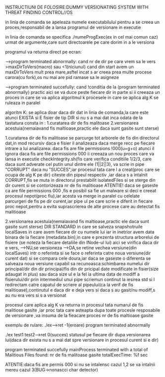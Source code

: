 INSTRUCTIUNI DE FOLOSIRE:DUMMY VERSIONATING SYSTEM WITH THREAT FINDING CONTROL//OS

in linia de comanda se apeleaza numele executabilului pentru a se creea un proces,responsabil de a lansa programul de versionare in executie

in linia de comanda se specifica ./numeProgExec(ex in cel mai comun caz) urmat de argumente,care sunt directoarele pe care dorim in a le versiona

programul va returna direct pe ecran:

-->program terminated abnormally:
cand nr de dir pe care vrem sa le vers >maxDirToVers(macro) sau <1(niciunul)
cand din start avem un maxDirToVers mult prea mare,asftel incat s ar creea prea multe procese carora(cu fork),os nu mai are pid ramase sa le asigneze

-->program terminated succefully:
cand !conditia de la (program terminated abnormally)
practic aici se va duce peste fiecare dir in parte si ii creeaza un proces in care se va aplica algoritmul k
procesele in care se aplica alg K se ruleaza in paralel

algoritm K:
se aplica doar daca dir dat in linia de comanda,la care este atunci EXISTA si E fisier de tip DIR si nu s a mai dat inca odata de la tastatura
consta in :
1.curatarea dir de fis malitoase
2.versionarea acestuia(nemaiavand fis maltioase,practic ele daca sunt gasite sunt sterse)


1.curatarea dir de fis malitoase
se parcurge tot arborele de fis din directorul dat,in mod recursiv
daca e fisier il analizeaza daca merge recc pe fiecare intrare a lui
analizarea:
daca fis are file permissions !000(u+g+o) atunci il ignora
daca fis are file permissions 000 ii creeaza un nou proces care va lansa in executie checkIntegrity.sh(fis care verifica conditiile 1/2/3, care daca sunt adverate cel putin unul dintre ele (1||2||3), va scrie in pipe "CORRUPT" daca nu "SUCCES",iar procesul tata care l a creat(proc care se ocupa de alg K pe dir) citeste din pipeul respectiv ,iar daca s a intalnit CORRUPT,fis se muta in directorul prestabilit isolatedFiles si se sterge din dir curent si se contorizeaza nr de fis malitioase
ATENTIE! daca se gaseste ca are file permissions 000 ,fis e posibil sa fie un malware si deci e creeat procesul nepot(proc fiu),iar acesta va merge in paralel cu celelate parcurgeri de fis pe dir curent,iar pipe ul pe care scrie e diferit in fiecare proc nepot,pentru a evita suprascrierea de alte procese care au detectat fis malitioase

2.versionarea acestuia(nemaiavand fis maltioase,practic ele daca sunt gasite sunt sterse)
DIR STANDARD in care se salveza snapshotruile localSaves in care avem fiecare dir cu numele lui iar in inetrior avem data binara de la fiecare (metadata.bin),in care e prezenta structura arborelui de fisiere (se noteza la fiecare detaliile din INode-ul lui)
aici se virifica daca dir e vers,
-->NU,se versioneza
-->DA,se retine vechea versiune(din localSaves) intr o referinta si se face o referinta catre noua versiune(dir curent dat) si se compara cele doura,iar daca se gaseste o diferenta se salveaza noua versiune
capabil sa recunoasca:schimbarea numelui dir principal/dir din dir principal/fis din dir pricipal date modificate in fisier(size adaugat in plus) sau daca size ul e la fel ia ultima data de modiff a fisierului/dir
prin intermediul unui pipe scriemun continut la iesirea std si l redirectam catre capatul de scriere al pipeului(ca la verif de fis malitioase),continutul e daca dir e deja vers si daca s au gasit/nu modiff,s au nu era vers si s a versionat

procesul care aplica alg K va returna in procesul tata numarul de fis malitiose gasite ,iar proc tata care asteapta dupa toate procesle resposabile de versionare ,va insuma de la fieacare proces nr de fis maltioase gasite




exemplu de rulare:
./ex-->ret -1(eroare)
program terminated abnormally

./ex test1 test2-->ret 0(succes)
statusul pe fiecare dir dupa versionarea lui(daca dir exista nu s a mai dat spre versionare in procesul curent si e dir)





program terminated succefully
mainProcess terminated with a total of Malitious Files found: nr de fis malitoase gasite
totalExecTime: %f sec





ATENTIE:daca fis are permis 000 si nu se intalensc cazul 1,2 se va intalnii mereu cazul 3(BUG->nonascci char detector)



